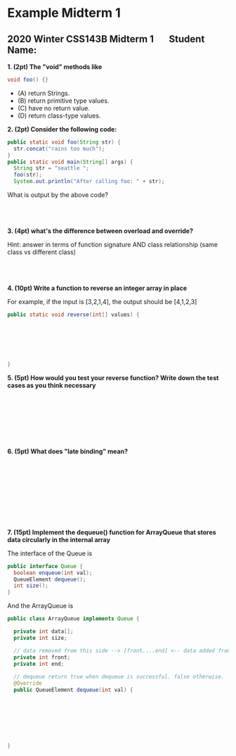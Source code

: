 # Example Midterm 1

## 2020 Winter CSS143B Midterm 1 &nbsp; &nbsp; &nbsp; Student Name:

**1. (2pt) The "void" methods like**
```java
void foo() {}
```

- (A) return Strings.
- (B) return primitive type values.
- (C) have no return value.
- (D) return class-type values.

**2. (2pt) Consider the following code:**
```java
public static void foo(String str) {
  str.concat("rains too much");
}
public static void main(String[] args) {
  String str = "seattle ";
  foo(str);
  System.out.println("After calling foo: " + str);
```
What is output by the above code?
<br/>
<br/>
<br/>
<br/>

**3. (4pt) what's the difference between overload and override?**

Hint: answer in terms of function signature AND class relationship (same class vs different class)
<br/>
<br/>
<br/>
<br/>

**4. (10pt) Write a function to reverse an integer array in place**

For example, if the input is [3,2,1,4], the output should be [4,1,2,3]
```java
public static void reverse(int[] values) {







}
```

**5. (5pt) How would you test your reverse function? Write down the test cases as you think necessary**
<br/>
<br/>
<br/>
<br/>
<br/>
<br/>
<br/>
<br/>

**6. (5pt) What does "late binding" mean?**
<br/>
<br/>
<br/>
<br/>
<br/>
<br/>
<br/>
<br/>
<br/>
<br/>

**7. (15pt) Implement the dequeue() function for ArrayQueue that stores data circularly in the internal array**

The interface of the Queue is 
```java
public interface Queue {
  boolean enqueue(int val);
  QueueElement dequeue();
  int size();
}
```

And the ArrayQueue is 
```java
public class ArrayQueue implements Queue {

  private int data[];
  private int size;

  // data removed from this side --> [front....end] <-- data added from this side
  private int front;
  private int end;
  
  // dequeue return true when dequeue is successful. false otherwise.
  @Override
  public QueueElement dequeue(int val) {








}
```
